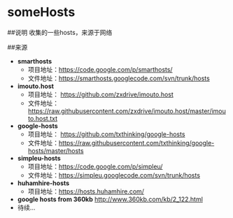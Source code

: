 someHosts
=========

##说明
收集的一些hosts，来源于网络

##来源
- **smarthosts**
    - 项目地址：<https://code.google.com/p/smarthosts/>
    - 文件地址：https://smarthosts.googlecode.com/svn/trunk/hosts
- **imouto.host**
    - 项目地址： <https://github.com/zxdrive/imouto.host>
    - 文件地址：https://raw.githubusercontent.com/zxdrive/imouto.host/master/imouto.host.txt
- **google-hosts**
    - 项目地址： <https://github.com/txthinking/google-hosts>
    - 文件地址：https://raw.githubusercontent.com/txthinking/google-hosts/master/hosts
- **simpleu-hosts**
    - 项目地址：https://code.google.com/p/simpleu/
    - 文件地址：https://simpleu.googlecode.com/svn/trunk/hosts
- **huhamhire-hosts**
    - 项目地址：<https://hosts.huhamhire.com/>
- **google hosts from 360kb** <http://www.360kb.com/kb/2_122.html>
- 待续...
